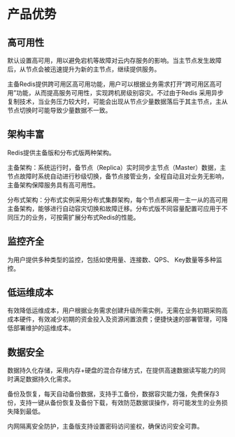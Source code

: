 # 产品优势



## 高可用性

默认设置高可用，用以避免宕机等故障对云内存服务的影响。当主节点发生故障后，从节点会被迅速提升为新的主节点，继续提供服务。

主备Redis提供跨可用区高可用功能，用户可以根据业务需求打开“跨可用区高可用”功能，从而提高服务可用性，实现跨机房级别容灾。不过由于Redis
采用异步复制技术，当业务压力较大时，可能会出现从节点少量数据落后于其主节点，主从节点切换时可能导致少量数据不一致。

## 架构丰富

Redis提供主备版和分布式版两种架构。

主备架构：系统运行时，备节点（Replica）实时同步主节点（Master）数据，主节点故障时系统自动进行秒级切换，备节点接管业务，全程自动且对业务无影响，主备架构保障服务具有高可用性。

分布式架构：分布式实例采用分布式集群架构，每个节点都采用一主一从的高可用主备架构，能够进行自动容灾切换和故障迁移。分布式版不同容量配置可应用于不同压力的业务，可按需扩展分布式Redis的性能。

## 监控齐全

为用户提供多种类型的监控，包括如使用量、连接数、QPS、 Key数量等多种监控。


## 低运维成本

有效降低运维成本，用户根据业务需求创建升级所需实例，无需在业务初期采购高成本硬件，有效减少初期的资金投入及资源闲置浪费；便捷快速的部署管理，可降低部署维护的运维成本。

## 数据安全

数据持久化存储，采用内存+硬盘的混合存储方式，在提供高速数据读写能力的同时满足数据持久化需求。

备份及恢复，每天自动备份数据，支持手工备份，数据容灾能力强，免费保存3份，支持一键从备份恢复及备份下载，有效防范数据误操作，将可能发生的业务损失降到最低。

内网隔离安全防护，主备版支持设置密码访问鉴权，确保访问安全可靠。
